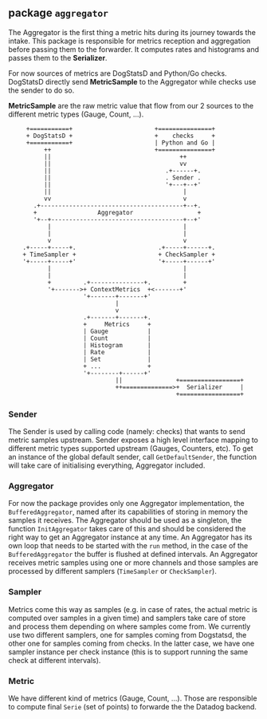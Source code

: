 ## package `aggregator`

The Aggregator is the first thing a metric hits during its journey towards the
intake. This package is responsible for metrics reception and aggregation
before passing them to the forwarder. It computes rates and histograms and
passes them to the **Serializer**.

For now sources of metrics are DogStatsD and Python/Go checks. DogStatsD
directly send **MetricSample** to the Aggregator while checks use the sender to
do so.

**MetricSample** are the raw metric value that flow from our 2 sources to the
different metric types (Gauge, Count, ...).


         +===========+                       +===============+
         + DogStatsD +                       +    checks     +
         +===========+                       | Python and Go |
              ++                             +===============+
              ||                                    ++
              ||                                    vv
              ||                                .+------+.
              ||                                . Sender .
              ||                                '+---+--+'
              ||                                     |
              vv                                     v
           .+----------------------------------------+--+.
           +                 Aggregator                  +
           '+--+-------------------------------------+--+'
               |                                     |
               |                                     |
               v                                     v
        .+-----+-----+.                       .+-----+------+.
        + TimeSampler +                       + CheckSampler +
        '+-----+-----+'                       '+-----+------+'
               |                                     |
               |                                     |
               +         .+---------------+.         +
               '+------->+ ContextMetrics  +<-------+'
                         '+-------+-------+'
                                  |
                                  v
                         .+-------+-------+.
                         +     Metrics     +
                         | Gauge           |
                         | Count           |
                         | Histogram       |
                         | Rate            |
                         | Set             |
                         + ...             +
                         '+--------+------+'
                                  ||               +=================+
                                  ++==============>+  Serializer     |
                                                   +=================+

### Sender
The Sender is used by calling code (namely: checks) that wants to send metric
samples upstream. Sender exposes a high level interface mapping to different
metric types supported upstream (Gauges, Counters, etc). To get an instance of
the global default sender, call `GetDefaultSender`, the function will take care
of initialising everything, Aggregator included.

### Aggregator
For now the package provides only one Aggregator implementation, the
`BufferedAggregator`, named after its capabilities of storing in memory the
samples it receives. The Aggregator should be used as a singleton, the function
`InitAggregator` takes care of this and should be considered the right way to
get an Aggregator instance at any time. An Aggregator has its own loop that
needs to be started with the `run` method, in the case of the
`BufferedAggregator` the buffer is flushed at defined intervals. An Aggregator
receives metric samples using one or more channels and those samples are
processed by different samplers (`TimeSampler` or `CheckSampler`).

### Sampler
Metrics come this way as samples (e.g. in case of rates, the actual metric is
computed over samples in a given time) and samplers take care of store and
process them depending on where samples come from. We currently use two
different samplers, one for samples coming from Dogstatsd, the other one for
samples coming from checks. In the latter case, we have one sampler instance
per check instance (this is to support running the same check at different
intervals).

### Metric
We have different kind of metrics (Gauge, Count, ...). Those are responsible to
compute final `Serie` (set of points) to forwarde the the Datadog backend.
